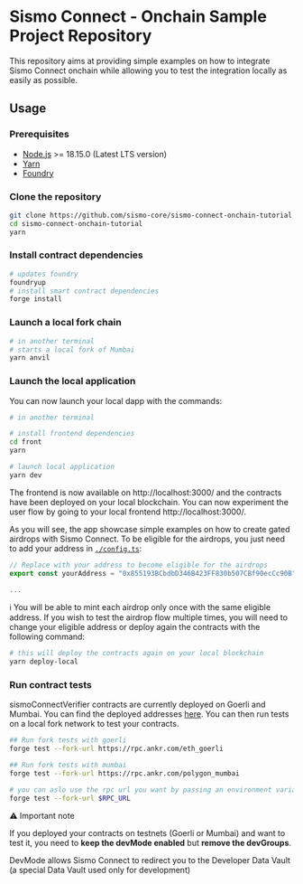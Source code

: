 # Sismo Connect - Onchain Sample Project Repository

This repository aims at providing simple examples on how to integrate Sismo Connect onchain while allowing you to test the integration locally as easily as possible.

## Usage

### Prerequisites

- [Node.js](https://nodejs.org/en/download/) >= 18.15.0 (Latest LTS version)
- [Yarn](https://classic.yarnpkg.com/en/docs/install)
- [Foundry](https://book.getfoundry.sh/)

### Clone the repository

```bash
git clone https://github.com/sismo-core/sismo-connect-onchain-tutorial
cd sismo-connect-onchain-tutorial
yarn
```

### Install contract dependencies

```bash
# updates foundry
foundryup
# install smart contract dependencies
forge install
```

### Launch a local fork chain

```bash
# in another terminal
# starts a local fork of Mumbai
yarn anvil
```

### Launch the local application

You can now launch your local dapp with the commands:

```bash
# in another terminal

# install frontend dependencies
cd front
yarn

# launch local application
yarn dev
```

The frontend is now available on http://localhost:3000/ and the contracts have been deployed on your local blockchain.
You can now experiment the user flow by going to your local frontend http://localhost:3000/.

As you will see, the app showcase simple examples on how to create gated airdrops with Sismo Connect.
To be eligible for the airdrops, you just need to add your address in [`./config.ts`](./config.ts):

```ts
// Replace with your address to become eligible for the airdrops
export const yourAddress = "0x855193BCbdbD346B423FF830b507CBf90ecCc90B"; // <--- Replace with your address

...
```

ℹ️ You will be able to mint each airdrop only once with the same eligible address. If you wish to test the airdrop flow multiple times, you will need to change your eligible address or deploy again the contracts with the following command:

```bash
# this will deploy the contracts again on your local blockchain
yarn deploy-local
```

### Run contract tests

sismoConnectVerifier contracts are currently deployed on Goerli and Mumbai.
You can find the deployed addresses [here](https://docs.sismo.io/sismo-docs/technical-documentation/sismo-101).
You can then run tests on a local fork network to test your contracts.

```bash
## Run fork tests with goerli
forge test --fork-url https://rpc.ankr.com/eth_goerli

## Run fork tests with mumbai
forge test --fork-url https://rpc.ankr.com/polygon_mumbai

# you can aslo use the rpc url you want by passing an environment variable
forge test --fork-url $RPC_URL
```

⚠️ Important note

If you deployed your contracts on testnets (Goerli or Mumbai) and want to test it, you need to **keep the devMode enabled** but **remove the devGroups**.

DevMode allows Sismo Connect to redirect you to the Developer Data Vault (a special Data Vault used only for development)